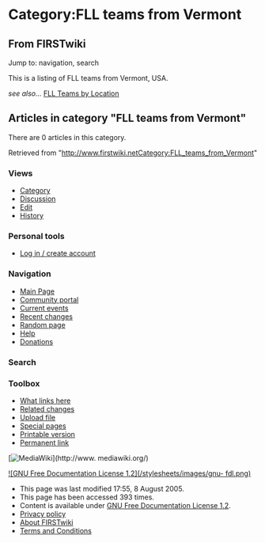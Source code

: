 # Category:FLL teams from Vermont

## From FIRSTwiki

Jump to: navigation, search

This is a listing of FLL teams from Vermont, USA.

_see also..._ [FLL Teams by Location](FLL_Teams_by_Location "FLL
Teams by Location")

## Articles in category "FLL teams from Vermont"

There are 0 articles in this category.

Retrieved from "<http://www.firstwiki.netCategory:FLL_teams_from_Vermont>"

### Views

- [Category](Category:FLL_teams_from_Vermont)
- [Discussion](/index.php?title=Category_talk:FLL_teams_from_Vermont&action=edit)
- [Edit](/index.php?title=Category:FLL_teams_from_Vermont&action=edit)
- [History](/index.php?title=Category:FLL_teams_from_Vermont&action=history)

### Personal tools

- [Log in / create account](/index.php?title=Special:Userlogin&returnto=Category:FLL_teams_from_Vermont)

[](Main_Page "Main Page")

### Navigation

- [Main Page](Main_Page)
- [Community portal](FIRSTwiki:Community_portal)
- [Current events](Current_events)
- [Recent changes](Special:Recentchanges)
- [Random page](Special:Random)
- [Help](Help:Contents)
- [Donations](FIRSTwiki:Site_support)

### Search

### Toolbox

- [What links here](Special:Whatlinkshere/Category:FLL_teams_from_Vermont)
- [Related changes](Special:Recentchangeslinked/Category:FLL_teams_from_Vermont)
- [Upload file](Special:Upload)
- [Special pages](Special:Specialpages)
- [Printable version](/index.php?title=Category:FLL_teams_from_Vermont&printable=yes)
- [Permanent link](/index.php?title=Category:FLL_teams_from_Vermont&oldid=40636)

[![MediaWiki](/skins/common/images/poweredby_mediawiki_88x31.png)](http://www.
mediawiki.org/)

[![GNU Free Documentation License 1.2](/stylesheets/images/gnu-
fdl.png)](http://www.gnu.org/copyleft/fdl.html)

- This page was last modified 17:55, 8 August 2005.
- This page has been accessed 393 times.
- Content is available under [GNU Free Documentation License 1.2](http://www.gnu.org/copyleft/fdl.html "http://www.gnu.org/copyleft/fdl.html").
- [Privacy policy](FIRSTwiki:Privacy_policy "FIRSTwiki:Privacy policy")
- [About FIRSTwiki](FIRSTwiki:About "FIRSTwiki:About")
- [Terms and Conditions](FIRSTwiki:Terms_and_conditions "FIRSTwiki:Terms and conditions")
